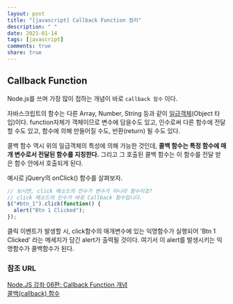 ```yaml
---
layout: post
title: "[javascript] Callback Function 정리"
description: " "
date: 2021-01-14
tags: [javascript]
comments: true
share: true
---
```


## Callback Function

Node.js를 쓰며 가장 많이 접하는 개념이 바로 `callback 함수` 이다.

자바스크립트의 함수는 다른 Array, Number, String 등과 같이 [일급객체](https://github.com/Shinye/TIL/blob/master/JavaScript/aboutFunction.md)(Object 타입)이다. function자체가 객체이므로 변수에 담을수도 있고, 인수로써 다른 함수에 전달할 수도 있고, 함수에 의해 만들어질 수도, 반환(return) 될 수도 있다.

콜백 함수 역시 위의 일급객체의 특성에 의해 가능한 것인데, **콜백 함수는 특정 함수에 매개 변수로서 전달된 함수를 지칭한다.** 그리고 그 호출된 콜백 함수는 이 함수를 전달 받은 함수 안에서 호출되게 된다.



예시로 jQuery의 onClick() 함수를 살펴보자.

```javascript
// 보시면, click 메소드의 인수가 변수가 아니라 함수이죠?
// click 메소드의 인수가 바로 Callback 함수입니다.
$("#btn_1").click(function() {
  alert("Btn 1 Clicked");
});
```

클릭 이벤트가 발생할 시, click함수의 매개변수에 있는 익명함수가 실행되어 'Btn 1 Clicked' 라는 메세지가 담긴 alert가 출력될 것이다. 여기서 이 alert를 발생시키는 익명함수가 콜백함수가 된다.



### 참조 URL

[Node.JS 강좌 06편: Callback Function 개념](https://velopert.com/255)<br>[콜백(callback) 함수](https://opentutorials.org/course/2136/11861)

